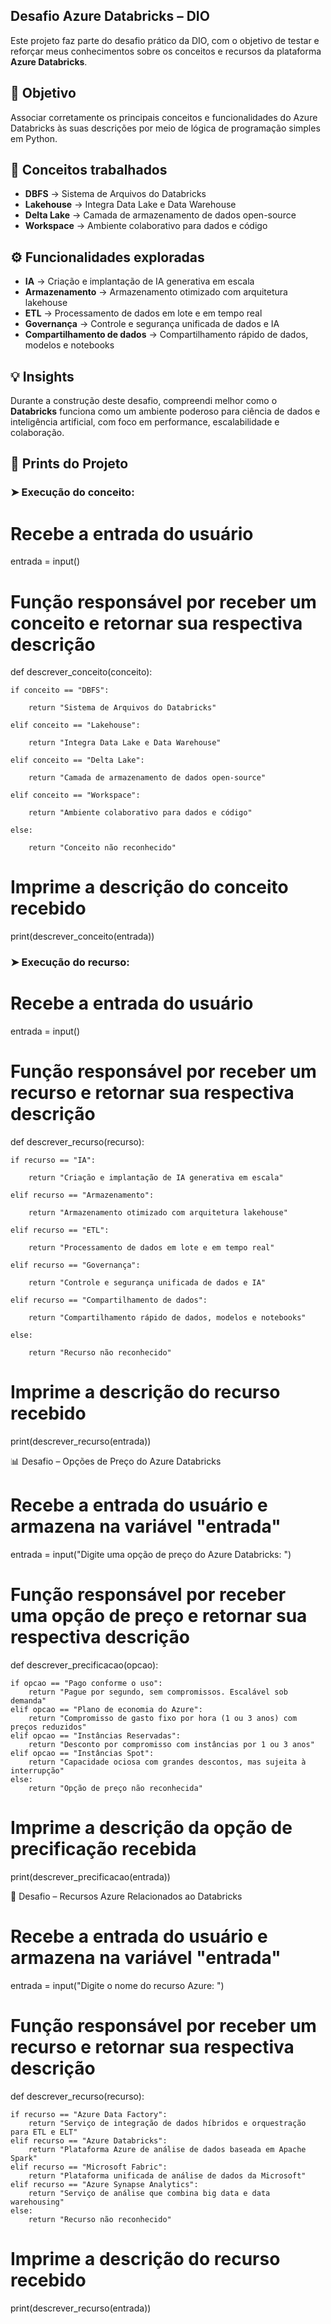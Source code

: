 ## Desafio Azure Databricks – DIO

Este projeto faz parte do desafio prático da DIO, com o objetivo de testar e reforçar meus conhecimentos sobre os conceitos e recursos da plataforma **Azure Databricks**.

## 📌 Objetivo

Associar corretamente os principais conceitos e funcionalidades do Azure Databricks às suas descrições por meio de lógica de programação simples em Python.

## 🧠 Conceitos trabalhados

- **DBFS** → Sistema de Arquivos do Databricks  
- **Lakehouse** → Integra Data Lake e Data Warehouse  
- **Delta Lake** → Camada de armazenamento de dados open-source  
- **Workspace** → Ambiente colaborativo para dados e código  

## ⚙️ Funcionalidades exploradas

- **IA** → Criação e implantação de IA generativa em escala  
- **Armazenamento** → Armazenamento otimizado com arquitetura lakehouse  
- **ETL** → Processamento de dados em lote e em tempo real  
- **Governança** → Controle e segurança unificada de dados e IA  
- **Compartilhamento de dados** → Compartilhamento rápido de dados, modelos e notebooks  

## 💡 Insights

Durante a construção deste desafio, compreendi melhor como o **Databricks** funciona como um ambiente poderoso para ciência de dados e inteligência artificial, com foco em performance, escalabilidade e colaboração.

## 📸 Prints do Projeto

### ➤ Execução do conceito:

# Recebe a entrada do usuário

entrada = input()

# Função responsável por receber um conceito e retornar sua respectiva descrição

def descrever_conceito(conceito):

    if conceito == "DBFS":
    
        return "Sistema de Arquivos do Databricks"
        
    elif conceito == "Lakehouse":
    
        return "Integra Data Lake e Data Warehouse"
        
    elif conceito == "Delta Lake":
    
        return "Camada de armazenamento de dados open-source"
        
    elif conceito == "Workspace":
    
        return "Ambiente colaborativo para dados e código"
        
    else:
    
        return "Conceito não reconhecido"

# Imprime a descrição do conceito recebido

print(descrever_conceito(entrada))

### ➤ Execução do recurso:

# Recebe a entrada do usuário
entrada = input()

# Função responsável por receber um recurso e retornar sua respectiva descrição

def descrever_recurso(recurso):

    if recurso == "IA":
    
        return "Criação e implantação de IA generativa em escala"
        
    elif recurso == "Armazenamento":
    
        return "Armazenamento otimizado com arquitetura lakehouse"
        
    elif recurso == "ETL":
    
        return "Processamento de dados em lote e em tempo real"
        
    elif recurso == "Governança":
    
        return "Controle e segurança unificada de dados e IA"
        
    elif recurso == "Compartilhamento de dados":
    
        return "Compartilhamento rápido de dados, modelos e notebooks"
        
    else:

        return "Recurso não reconhecido"

# Imprime a descrição do recurso recebido

print(descrever_recurso(entrada))

📊 Desafio – Opções de Preço do Azure Databricks

# Recebe a entrada do usuário e armazena na variável "entrada"
entrada = input("Digite uma opção de preço do Azure Databricks: ")

# Função responsável por receber uma opção de preço e retornar sua respectiva descrição


def descrever_precificacao(opcao):

    if opcao == "Pago conforme o uso":
        return "Pague por segundo, sem compromissos. Escalável sob demanda"
    elif opcao == "Plano de economia do Azure":
        return "Compromisso de gasto fixo por hora (1 ou 3 anos) com preços reduzidos"
    elif opcao == "Instâncias Reservadas":
        return "Desconto por compromisso com instâncias por 1 ou 3 anos"
    elif opcao == "Instâncias Spot":
        return "Capacidade ociosa com grandes descontos, mas sujeita à interrupção"
    else:
        return "Opção de preço não reconhecida"

# Imprime a descrição da opção de precificação recebida
print(descrever_precificacao(entrada))

🔧 Desafio – Recursos Azure Relacionados ao Databricks

# Recebe a entrada do usuário e armazena na variável "entrada"
entrada = input("Digite o nome do recurso Azure: ")

# Função responsável por receber um recurso e retornar sua respectiva descrição

def descrever_recurso(recurso):

    if recurso == "Azure Data Factory":
        return "Serviço de integração de dados híbridos e orquestração para ETL e ELT"
    elif recurso == "Azure Databricks":
        return "Plataforma Azure de análise de dados baseada em Apache Spark"
    elif recurso == "Microsoft Fabric":
        return "Plataforma unificada de análise de dados da Microsoft"
    elif recurso == "Azure Synapse Analytics":
        return "Serviço de análise que combina big data e data warehousing"
    else:
        return "Recurso não reconhecido"

# Imprime a descrição do recurso recebido
print(descrever_recurso(entrada))
